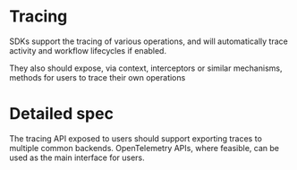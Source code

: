 # Tracing

SDKs support the tracing of various operations, and will automatically trace activity
and workflow lifecycles if enabled.

They also should expose, via context, interceptors or similar mechanisms, methods for
users to trace their own operations

# Detailed spec

The tracing API exposed to users should support exporting traces to multiple common
backends. OpenTelemetry APIs, where feasible, can be used as the main interface for
users.